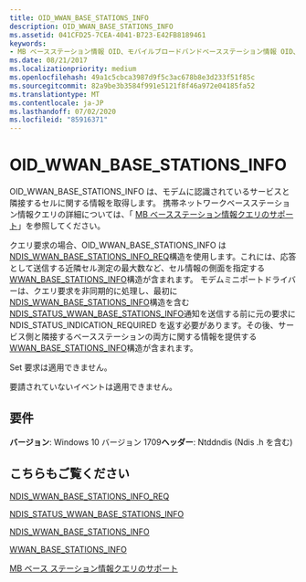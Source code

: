 ```yaml
---
title: OID_WWAN_BASE_STATIONS_INFO
description: OID_WWAN_BASE_STATIONS_INFO
ms.assetid: 041CFD25-7CEA-4041-B723-E42FB8189461
keywords:
- MB ベースステーション情報 OID、モバイルブロードバンドベースステーション情報 OID、モバイルブロードバンドミニポートドライバーベースステーション情報 OID
ms.date: 08/21/2017
ms.localizationpriority: medium
ms.openlocfilehash: 49a1c5cbca3987d9f5c3ac678b8e3d233f51f85c
ms.sourcegitcommit: 82a9be3b3584f991e5121f8f46a972e04185fa52
ms.translationtype: MT
ms.contentlocale: ja-JP
ms.lasthandoff: 07/02/2020
ms.locfileid: "85916371"
---
```

# <a name="oid_wwan_base_stations_info"></a>OID_WWAN_BASE_STATIONS_INFO

OID_WWAN_BASE_STATIONS_INFO は、モデムに認識されているサービスと隣接するセルに関する情報を取得します。 携帯ネットワークベースステーション情報クエリの詳細については、「 [MB ベースステーション情報クエリのサポート](mb-base-stations-information-query-support.md)」を参照してください。

クエリ要求の場合、OID_WWAN_BASE_STATIONS_INFO は[NDIS_WWAN_BASE_STATIONS_INFO_REQ](https://docs.microsoft.com/windows-hardware/drivers/ddi/ndiswwan/ns-ndiswwan-_ndis_wwan_base_stations_info_req)構造を使用します。これには、応答として送信する近隣セル測定の最大数など、セル情報の側面を指定する[WWAN_BASE_STATIONS_INFO](https://docs.microsoft.com/windows-hardware/drivers/ddi/wwan/ns-wwan-_wwan_base_stations_info)構造が含まれます。 モデムミニポートドライバーは、クエリ要求を非同期的に処理し、最初に[NDIS_WWAN_BASE_STATIONS_INFO](https://docs.microsoft.com/windows-hardware/drivers/ddi/ndiswwan/ns-ndiswwan-_ndis_wwan_base_stations_info)構造を含む[NDIS_STATUS_WWAN_BASE_STATIONS_INFO](ndis-status-wwan-base-stations-info.md)通知を送信する前に元の要求に NDIS_STATUS_INDICATION_REQUIRED を返す必要があります。その後、サービス側と隣接するベースステーションの両方に関する情報を提供する[WWAN_BASE_STATIONS_INFO](https://docs.microsoft.com/windows-hardware/drivers/ddi/wwan/ns-wwan-_wwan_base_stations_info)構造が含まれます。

Set 要求は適用できません。

要請されていないイベントは適用できません。

## <a name="requirements"></a>要件

**バージョン**: Windows 10 バージョン 1709**ヘッダー**: Ntddndis (Ndis .h を含む)

## <a name="see-also"></a>こちらもご覧ください

[NDIS_WWAN_BASE_STATIONS_INFO_REQ](https://docs.microsoft.com/windows-hardware/drivers/ddi/ndiswwan/ns-ndiswwan-_ndis_wwan_base_stations_info_req)

[NDIS_STATUS_WWAN_BASE_STATIONS_INFO](ndis-status-wwan-base-stations-info.md)

[NDIS_WWAN_BASE_STATIONS_INFO](https://docs.microsoft.com/windows-hardware/drivers/ddi/ndiswwan/ns-ndiswwan-_ndis_wwan_base_stations_info)

[WWAN_BASE_STATIONS_INFO](https://docs.microsoft.com/windows-hardware/drivers/ddi/wwan/ns-wwan-_wwan_base_stations_info)

[MB ベース ステーション情報クエリのサポート](mb-base-stations-information-query-support.md)

